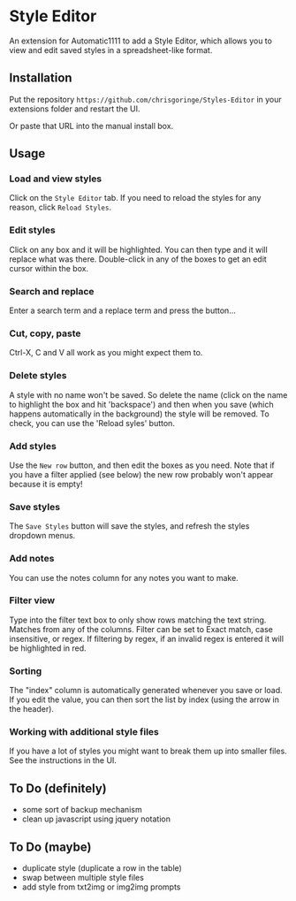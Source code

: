 # Style Editor

An extension for Automatic1111 to add a Style Editor, which allows you to view and edit saved styles in a spreadsheet-like format. 

## Installation

Put the repository `https://github.com/chrisgoringe/Styles-Editor` in your extensions folder and restart the UI.

Or paste that URL into the manual install box.

## Usage

### Load and view styles
Click on the `Style Editor` tab. If you need to reload the styles for any reason,  click `Reload Styles`.

### Edit styles
Click on any box and it will be highlighted. You can then type and it will replace what was there.
Double-click in any of the boxes to get an edit cursor within the box.

### Search and replace
Enter a search term and a replace term and press the button...

### Cut, copy, paste
Ctrl-X, C and V all work as you might expect them to.

### Delete styles
A style with no name won't be saved. So delete the name (click on the name to highlight the box and hit 'backspace') and then when you save (which happens automatically in the background) the style will be removed. To check, you can use the 'Reload syles' button.

### Add styles
Use the `New row` button, and then edit the boxes as you need. Note that if you have a filter applied (see below) the new row probably won't appear because it is empty!

### Save styles
The `Save Styles` button will save the styles, and refresh the styles dropdown menus.

### Add notes
You can use the notes column for any notes you want to make.

### Filter view
Type into the filter text box to only show rows matching the text string. Matches from any of the columns. Filter can be set to Exact match, case insensitive, or regex.
If filtering by regex, if an invalid regex is entered it will be highlighted in red.

### Sorting
The "index" column is automatically generated whenever you save or load. If you edit the value, you can then sort the list by index (using the arrow in the header). 

### Working with additional style files
If you have a lot of styles you might want to break them up into smaller files. See the instructions in the UI.

## To Do (definitely)
- some sort of backup mechanism
- clean up javascript using jquery notation

## To Do (maybe)
- duplicate style (duplicate a row in the table)
- swap between multiple style files
- add style from txt2img or img2img prompts


